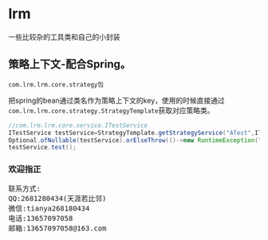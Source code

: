 # lrm
一些比较杂的工具类和自己的小封装
## 策略上下文-配合Spring。
```com.lrm.lrm.core.strategy包```

把spring的bean通过类名作为策略上下文的key，使用的时候直接通过`com.lrm.lrm.core.strategy.StrategyTemplate`获取对应策略类。

```java
//com.lrm.lrm.core.service.ITestService
ITestService testService=StrategyTemplate.getStrategyService("ATest",ITestService.class,null);
Optional.ofNullable(testService).orElseThrow(()->new RuntimeException("no suitable strategy serviceImpl found"));
testService.test();
```
### 欢迎指正
<pre>
联系方式:
QQ:2681280434(天涯若比邻)
微信:tianya268180434
电话:13657097058
邮箱:13657097058@163.com
</pre>
